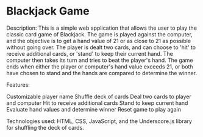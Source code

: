 # Blackjack Game



Description: This is a simple web application that allows the user to play the classic card game of Blackjack. The game is played against the computer, and the objective is to get a hand value of 21 or as close to 21 as possible without going over. The player is dealt two cards, and can choose to 'hit' to receive additional cards, or 'stand' to keep their current hand. The computer then takes its turn and tries to beat the player's hand. The game ends when either the player or computer's hand value exceeds 21, or both have chosen to stand and the hands are compared to determine the winner.

Features:

Customizable player name
Shuffle deck of cards
Deal two cards to player and computer
Hit to receive additional cards
Stand to keep current hand
Evaluate hand values and determine winner
Reset game to play again


Technologies used: HTML, CSS, JavaScript, and the Underscore.js library for shuffling the deck of cards.
